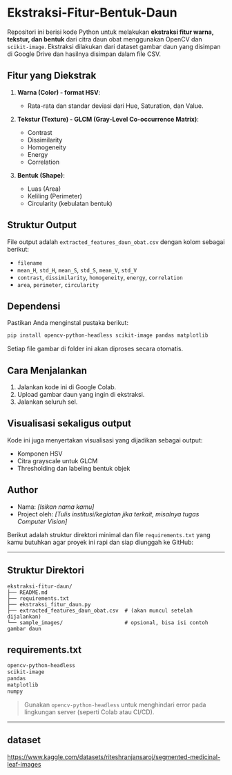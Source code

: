 # Ekstraksi-Fitur-Bentuk-Daun

Repositori ini berisi kode Python untuk melakukan **ekstraksi fitur warna, tekstur, dan bentuk** dari citra daun obat menggunakan OpenCV dan `scikit-image`. Ekstraksi dilakukan dari dataset gambar daun yang disimpan di Google Drive dan hasilnya disimpan dalam file CSV.

##  Fitur yang Diekstrak

1. **Warna (Color) - format HSV**:

   * Rata-rata dan standar deviasi dari Hue, Saturation, dan Value.

2. **Tekstur (Texture) - GLCM (Gray-Level Co-occurrence Matrix)**:

   * Contrast
   * Dissimilarity
   * Homogeneity
   * Energy
   * Correlation

3. **Bentuk (Shape)**:

   * Luas (Area)
   * Keliling (Perimeter)
   * Circularity (kebulatan bentuk)

##  Struktur Output

File output adalah `extracted_features_daun_obat.csv` dengan kolom sebagai berikut:

* `filename`
* `mean_H`, `std_H`, `mean_S`, `std_S`, `mean_V`, `std_V`
* `contrast`, `dissimilarity`, `homogeneity`, `energy`, `correlation`
* `area`, `perimeter`, `circularity`

##  Dependensi

Pastikan Anda menginstal pustaka berikut:

```bash
pip install opencv-python-headless scikit-image pandas matplotlib
```

Setiap file gambar di folder ini akan diproses secara otomatis.

##  Cara Menjalankan

1. Jalankan kode ini di Google Colab.
2. Upload gambar daun yang ingin di ekstraksi.
3. Jalankan seluruh sel.

##  Visualisasi sekaligus output

Kode ini juga menyertakan visualisasi yang dijadikan sebagai output:

* Komponen HSV
* Citra grayscale untuk GLCM
* Thresholding dan labeling bentuk objek


##  Author

* Nama: *\[Isikan nama kamu]*
* Project oleh: *\[Tulis institusi/kegiatan jika terkait, misalnya tugas Computer Vision]*

Berikut adalah struktur direktori minimal dan file `requirements.txt` yang kamu butuhkan agar proyek ini rapi dan siap diunggah ke GitHub:

---

##  Struktur Direktori

```
ekstraksi-fitur-daun/
├── README.md
├── requirements.txt
├── ekstraksi_fitur_daun.py
├── extracted_features_daun_obat.csv  # (akan muncul setelah dijalankan)
└── sample_images/                    # opsional, bisa isi contoh gambar daun
````````````````````````````````````````````````````````````````````````````````````````````````

##  requirements.txt

```txt
opencv-python-headless
scikit-image
pandas
matplotlib
numpy
```

> Gunakan `opencv-python-headless` untuk menghindari error pada lingkungan server (seperti Colab atau CI/CD).

---

##  dataset
https://www.kaggle.com/datasets/riteshranjansaroj/segmented-medicinal-leaf-images

